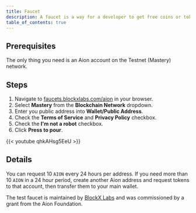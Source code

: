 ```yaml
---
title: Faucet
description: A faucet is a way for a developer to get free coins or tokens to test their applications on a test-network. This is because deploying an application on a blockchain network requires funds. These funds are then taken and distributed to the network so that they can process your request. Faucets are generally free to use so often require some kind of authentication to deter abuse.
table_of_contents: true
---
```


## Prerequisites

The only thing you need is an Aion account on the Testnet (Mastery) network.

## Steps

1. Navigate to [faucets.blockxlabs.com/aion](https://faucets.blockxlabs.com/aion) in your browser.
2. Select **Mastery** from the **Blockchain Network** dropdown.
3. Enter you public address into **Wallet/Public Address**.
4. Check the **Terms of Service** and **Privacy Policy** checkbox.
5. Check the **I'm not a robot** checkbox.
6. Click **Press to pour**.

{{< youtube qhkAHsg5EeU >}}

## Details

You can request 10 `AION` every 24 hours per address. If you need more than 10 `AION` in a 24 hour period, create another Aion address and request tokens to that account, then transfer them to your main wallet.

The test faucet is maintained by [BlockX Labs](https://www.blockxlabs.com/) and was commissioned by a grant from the Aion Foundation.
